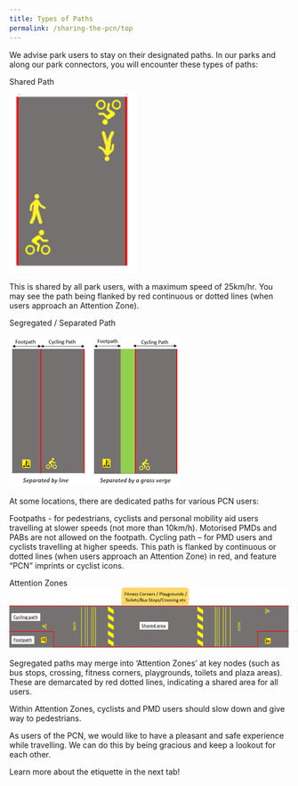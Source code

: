 ```yaml
---
title: Types of Paths
permalink: /sharing-the-pcn/top
---
```

We advise park users to stay on their designated paths. In our parks and along our park connectors, you will encounter these types of paths:

Shared Path

![Alt text for image on Isomer site](/images/Shared%20Path.png)

This is shared by all park users, with a maximum speed of 25km/hr. You may see the path being flanked by red continuous or dotted lines (when users approach an Attention Zone).

Segregated / Separated Path

![Alt text for image on Isomer site](/images/Segregated%20%20Separated%20Path.png)

At some locations, there are dedicated paths for various PCN users:

Footpaths - for pedestrians, cyclists and personal mobility aid users travelling at slower speeds (not more than 10km/h). Motorised PMDs and PABs are not allowed on the footpath.
Cycling path – for PMD users and cyclists travelling at higher speeds. This path is flanked by continuous or dotted lines (when users approach an Attention Zone) in red, and feature “PCN” imprints or cyclist icons.

Attention Zones
![Alt text for image on Isomer site](/images/Attention%20Zones.png)

Segregated paths may merge into ‘Attention Zones’ at key nodes (such as bus stops, crossing, fitness corners, playgrounds, toilets and plaza areas). These are demarcated by red dotted lines, indicating a shared area for all users.

Within Attention Zones, cyclists and PMD users should slow down and give way to pedestrians.

 As users of the PCN, we would like to have a pleasant and safe experience while travelling. We can do this by being gracious and keep a lookout for each other. 
 
Learn more about the etiquette in the next tab!
